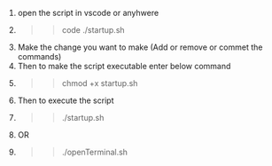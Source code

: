1. open the script in vscode or anyhwere
2. >> code ./startup.sh
3. Make the change you want to make (Add or remove or commet the commands)
4. Then to make the script executable enter below command
5. >> chmod +x startup.sh
6. Then to execute the script
7. >> ./startup.sh
8. OR
9. >> ./openTerminal.sh
